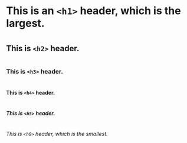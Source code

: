 # <h1>This is an `<h1>` header, which is the largest.</h1>
# <h2>This is `<h2>` header.</h2>
# <h3>This is `<h3>` header.</h3>
# <h4>This is `<h4>` header.</h4>
# <h5>This is `<h5>` header.</h5>
# <h6>This is `<h6>` header, which is the smallest.</h6>
